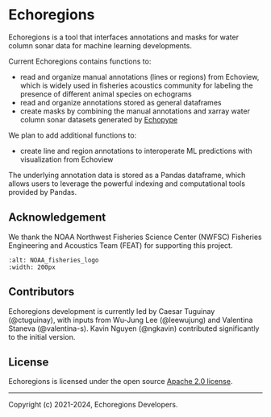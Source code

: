 # Echoregions


Echoregions is a tool that interfaces annotations and masks for water column sonar data for machine learning developments.

Current Echoregions contains functions to:
- read and organize manual annotations (lines or regions) from Echoview, which is widely used in fisheries acoustics community for labeling the presence of different animal species on echograms
- read and organize annotations stored as general dataframes
- create masks by combining the manual annotations and xarray water column sonar datasets generated by [Echopype](https://github.com/OSOceanAcoustics/echopype)

We plan to add additional functions to:
- create line and region annotations to interoperate ML predictions with visualization from Echoview

The underlying annotation data is stored as a Pandas dataframe, which allows users to leverage the powerful indexing and computational tools provided by Pandas.



## Acknowledgement

We thank the NOAA Northwest Fisheries Science Center (NWFSC) Fisheries Engineering and Acoustics Team (FEAT) for supporting this project.

```{image} images/noaa_fisheries_logo.png
:alt: NOAA_fisheries_logo
:width: 200px
```
<!-- <img src="docs/source/images/noaa_fisheries_logo.png" alt="NOAA_fisheries_logo" width="200"> -->



## Contributors

Echoregions development is currently led by Caesar Tuguinay (@ctuguinay), with inputs from Wu-Jung Lee (@leewujung) and Valentina Staneva (@valentina-s). Kavin Nguyen (@ngkavin) contributed significantly to the initial version.



## License

Echoregions is licensed under the open source [Apache 2.0 license](https://opensource.org/licenses/Apache-2.0).

---------------

Copyright (c) 2021-2024, Echoregions Developers.
